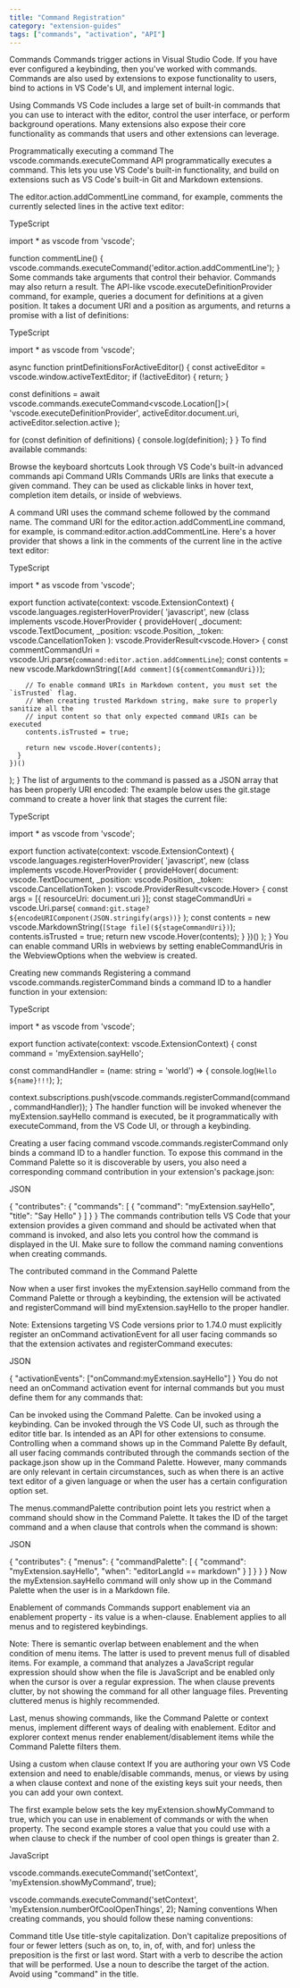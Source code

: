 ```yaml
---
title: "Command Registration"
category: "extension-guides"
tags: ["commands", "activation", "API"]
---
```


Commands
Commands trigger actions in Visual Studio Code. If you have ever configured a keybinding, then you've worked with commands. Commands are also used by extensions to expose functionality to users, bind to actions in VS Code's UI, and implement internal logic.

Using Commands
VS Code includes a large set of built-in commands that you can use to interact with the editor, control the user interface, or perform background operations. Many extensions also expose their core functionality as commands that users and other extensions can leverage.

Programmatically executing a command
The vscode.commands.executeCommand API programmatically executes a command. This lets you use VS Code's built-in functionality, and build on extensions such as VS Code's built-in Git and Markdown extensions.

The editor.action.addCommentLine command, for example, comments the currently selected lines in the active text editor:

TypeScript

import * as vscode from 'vscode';

function commentLine() {
  vscode.commands.executeCommand('editor.action.addCommentLine');
}
Some commands take arguments that control their behavior. Commands may also return a result. The API-like vscode.executeDefinitionProvider command, for example, queries a document for definitions at a given position. It takes a document URI and a position as arguments, and returns a promise with a list of definitions:

TypeScript

import * as vscode from 'vscode';

async function printDefinitionsForActiveEditor() {
  const activeEditor = vscode.window.activeTextEditor;
  if (!activeEditor) {
    return;
  }

  const definitions = await vscode.commands.executeCommand<vscode.Location[]>(
    'vscode.executeDefinitionProvider',
    activeEditor.document.uri,
    activeEditor.selection.active
  );

  for (const definition of definitions) {
    console.log(definition);
  }
}
To find available commands:

Browse the keyboard shortcuts
Look through VS Code's built-in advanced commands api
Command URIs
Commands URIs are links that execute a given command. They can be used as clickable links in hover text, completion item details, or inside of webviews.

A command URI uses the command scheme followed by the command name. The command URI for the editor.action.addCommentLine command, for example, is command:editor.action.addCommentLine. Here's a hover provider that shows a link in the comments of the current line in the active text editor:

TypeScript

import * as vscode from 'vscode';

export function activate(context: vscode.ExtensionContext) {
  vscode.languages.registerHoverProvider(
    'javascript',
    new (class implements vscode.HoverProvider {
      provideHover(
        _document: vscode.TextDocument,
        _position: vscode.Position,
        _token: vscode.CancellationToken
      ): vscode.ProviderResult<vscode.Hover> {
        const commentCommandUri = vscode.Uri.parse(`command:editor.action.addCommentLine`);
        const contents = new vscode.MarkdownString(`[Add comment](${commentCommandUri})`);

        // To enable command URIs in Markdown content, you must set the `isTrusted` flag.
        // When creating trusted Markdown string, make sure to properly sanitize all the
        // input content so that only expected command URIs can be executed
        contents.isTrusted = true;

        return new vscode.Hover(contents);
      }
    })()
  );
}
The list of arguments to the command is passed as a JSON array that has been properly URI encoded: The example below uses the git.stage command to create a hover link that stages the current file:

TypeScript

import * as vscode from 'vscode';

export function activate(context: vscode.ExtensionContext) {
  vscode.languages.registerHoverProvider(
    'javascript',
    new (class implements vscode.HoverProvider {
      provideHover(
        document: vscode.TextDocument,
        _position: vscode.Position,
        _token: vscode.CancellationToken
      ): vscode.ProviderResult<vscode.Hover> {
        const args = [{ resourceUri: document.uri }];
        const stageCommandUri = vscode.Uri.parse(
          `command:git.stage?${encodeURIComponent(JSON.stringify(args))}`
        );
        const contents = new vscode.MarkdownString(`[Stage file](${stageCommandUri})`);
        contents.isTrusted = true;
        return new vscode.Hover(contents);
      }
    })()
  );
}
You can enable command URIs in webviews by setting enableCommandUris in the WebviewOptions when the webview is created.

Creating new commands
Registering a command
vscode.commands.registerCommand binds a command ID to a handler function in your extension:

TypeScript

import * as vscode from 'vscode';

export function activate(context: vscode.ExtensionContext) {
  const command = 'myExtension.sayHello';

  const commandHandler = (name: string = 'world') => {
    console.log(`Hello ${name}!!!`);
  };

  context.subscriptions.push(vscode.commands.registerCommand(command, commandHandler));
}
The handler function will be invoked whenever the myExtension.sayHello command is executed, be it programmatically with executeCommand, from the VS Code UI, or through a keybinding.

Creating a user facing command
vscode.commands.registerCommand only binds a command ID to a handler function. To expose this command in the Command Palette so it is discoverable by users, you also need a corresponding command contribution in your extension's package.json:

JSON

{
  "contributes": {
    "commands": [
      {
        "command": "myExtension.sayHello",
        "title": "Say Hello"
      }
    ]
  }
}
The commands contribution tells VS Code that your extension provides a given command and should be activated when that command is invoked, and also lets you control how the command is displayed in the UI. Make sure to follow the command naming conventions when creating commands.

The contributed command in the Command Palette

Now when a user first invokes the myExtension.sayHello command from the Command Palette or through a keybinding, the extension will be activated and registerCommand will bind myExtension.sayHello to the proper handler.

Note: Extensions targeting VS Code versions prior to 1.74.0 must explicitly register an onCommand activationEvent for all user facing commands so that the extension activates and registerCommand executes:

JSON

{
  "activationEvents": ["onCommand:myExtension.sayHello"]
}
You do not need an onCommand activation event for internal commands but you must define them for any commands that:

Can be invoked using the Command Palette.
Can be invoked using a keybinding.
Can be invoked through the VS Code UI, such as through the editor title bar.
Is intended as an API for other extensions to consume.
Controlling when a command shows up in the Command Palette
By default, all user facing commands contributed through the commands section of the package.json show up in the Command Palette. However, many commands are only relevant in certain circumstances, such as when there is an active text editor of a given language or when the user has a certain configuration option set.

The menus.commandPalette contribution point lets you restrict when a command should show in the Command Palette. It takes the ID of the target command and a when clause that controls when the command is shown:

JSON

{
  "contributes": {
    "menus": {
      "commandPalette": [
        {
          "command": "myExtension.sayHello",
          "when": "editorLangId == markdown"
        }
      ]
    }
  }
}
Now the myExtension.sayHello command will only show up in the Command Palette when the user is in a Markdown file.

Enablement of commands
Commands support enablement via an enablement property - its value is a when-clause. Enablement applies to all menus and to registered keybindings.

Note: There is semantic overlap between enablement and the when condition of menu items. The latter is used to prevent menus full of disabled items. For example, a command that analyzes a JavaScript regular expression should show when the file is JavaScript and be enabled only when the cursor is over a regular expression. The when clause prevents clutter, by not showing the command for all other language files. Preventing cluttered menus is highly recommended.

Last, menus showing commands, like the Command Palette or context menus, implement different ways of dealing with enablement. Editor and explorer context menus render enablement/disablement items while the Command Palette filters them.

Using a custom when clause context
If you are authoring your own VS Code extension and need to enable/disable commands, menus, or views by using a when clause context and none of the existing keys suit your needs, then you can add your own context.

The first example below sets the key myExtension.showMyCommand to true, which you can use in enablement of commands or with the when property. The second example stores a value that you could use with a when clause to check if the number of cool open things is greater than 2.

JavaScript

vscode.commands.executeCommand('setContext', 'myExtension.showMyCommand', true);

vscode.commands.executeCommand('setContext', 'myExtension.numberOfCoolOpenThings', 2);
Naming conventions
When creating commands, you should follow these naming conventions:

Command title
Use title-style capitalization. Don't capitalize prepositions of four or fewer letters (such as on, to, in, of, with, and for) unless the preposition is the first or last word.
Start with a verb to describe the action that will be performed.
Use a noun to describe the target of the action.
Avoid using "command" in the title.
